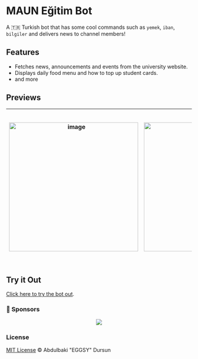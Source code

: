 # MAUN Eğitim Bot

A 🇹🇷 Turkish bot that has some cool commands such as `yemek`, `iban`, `bilgiler` and delivers news to channel members!

## Features

- Fetches news, announcements and events from the university website.
- Displays daily food menu and how to top up student cards.
- and more

## Previews

<table>
   <thead>
    <th><img height="350px" alt="image" src="https://user-images.githubusercontent.com/13917975/207046579-4f2582b8-9023-43e0-89fe-07f562317bb0.png"></th>
    <th><img height="350px" alt="image" src="https://user-images.githubusercontent.com/13917975/207046750-8e78b3e1-58d2-4e95-a2f0-884b7dfd7924.png"></th>
    <th><img width="414" alt="image" src="https://user-images.githubusercontent.com/13917975/207047819-f8197ef4-8540-436f-8106-d18318e5e818.png"></th>
  </thead>
</table>

## Try it Out

[Click here to try the bot out](https://t.me/maun_egitim_bot).

### 💖 Sponsors

<p align="center">
  <a href="https://github.com/sponsors/eggsy">
    <img src='https://cdn.jsdelivr.net/gh/eggsy/.github/sponsors.svg'/>
  </a>
</p>

### License

[MIT License](https://github.com/eggsy/maun-egitim-bot/blob/main/LICENSE) © Abdulbaki "EGGSY" Dursun
